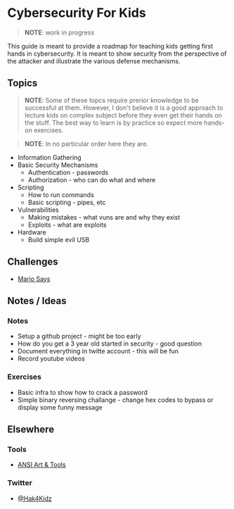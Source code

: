 # Cybersecurity For Kids

> **NOTE**: work in progress

This guide is meant to provide a roadmap for teaching kids getting first hands in cybersecurity. It is meant to show security from the perspective of the attacker and illustrate the various defense mechanisms.

## Topics

> **NOTE**: Some of these topcs require prerior knowledge to be successful at them. However, I don't believe it is a good approach to lecture kids on complex subject before they even get their hands on the stuff. The best way to learn is by practice so expect more hands-on exercises.

> **NOTE**: In no particular order here they are.

* Information Gathering
* Basic Security Mechanisms
  - Authentication - passwords
  - Authorization - who can do what and where
* Scripting
  - How to run commands
  - Basic scripting - pipes, etc
* Vulnerabilities
  - Making mistakes - what vuns are and why they exist
  - Exploits - what are exploits
* Hardware
  - Build simple evil USB

## Challenges

* [Mario Says](challenges/mario-says/README.md)

## Notes / Ideas

### Notes
* Setup a github project - might be too early
* How do you get a 3 year old started in security - good question
* Document everything in twitte account - this will be fun
* Record youtube videos

### Exercises

* Basic infra to show how to crack a password
* Simple binary reversing challange - change hex codes to bypass or display some funny message

## Elsewhere

### Tools

* [ANSI Art & Tools](https://github.com/gauravchl/ansi-art)

### Twitter

* [@Hak4Kidz](https://twitter.com/Hak4Kidz)
